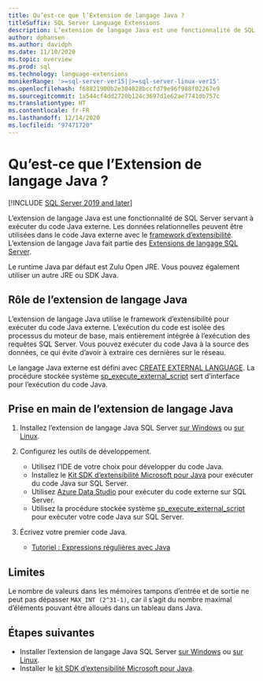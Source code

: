 ```yaml
---
title: Qu’est-ce que l’Extension de langage Java ?
titleSuffix: SQL Server Language Extensions
description: L’extension de langage Java est une fonctionnalité de SQL Server servant à exécuter du code Java externe. Les données relationnelles peuvent être utilisées dans le code Java externe avec le framework d’extensibilité.
author: dphansen
ms.author: davidph
ms.date: 11/10/2020
ms.topic: overview
ms.prod: sql
ms.technology: language-extensions
monikerRange: '>=sql-server-ver15||>=sql-server-linux-ver15'
ms.openlocfilehash: f68821900b2e304028bccfd79e96f988f02267e9
ms.sourcegitcommit: 1a544cf4dd2720b124c3697d1e62ae7741db757c
ms.translationtype: HT
ms.contentlocale: fr-FR
ms.lasthandoff: 12/14/2020
ms.locfileid: "97471720"
---
```

# <a name="what-is-java-language-extension"></a>Qu’est-ce que l’Extension de langage Java ?
[!INCLUDE [SQL Server 2019 and later](../includes/applies-to-version/sqlserver2019.md)]

L’extension de langage Java est une fonctionnalité de SQL Server servant à exécuter du code Java externe. Les données relationnelles peuvent être utilisées dans le code Java externe avec le [framework d’extensibilité](concepts/extensibility-framework.md). L’extension de langage Java fait partie des [Extensions de langage SQL Server](language-extensions-overview.md).

Le runtime Java par défaut est Zulu Open JRE. Vous pouvez également utiliser un autre JRE ou SDK Java.

## <a name="what-you-can-do-with-the-java-language-extension"></a>Rôle de l’extension de langage Java

L’extension de langage Java utilise le framework d’extensibilité pour exécuter du code Java externe. L’exécution du code est isolée des processus du moteur de base, mais entièrement intégrée à l’exécution des requêtes SQL Server. Vous pouvez exécuter du code Java à la source des données, ce qui évite d’avoir à extraire ces dernières sur le réseau.

Le langage Java externe est défini avec [CREATE EXTERNAL LANGUAGE](https://docs.microsoft.com/sql/t-sql/statements/create-external-language-transact-sql). La procédure stockée système [sp_execute_external_script](https://docs.microsoft.com/sql/relational-databases/system-stored-procedures/sp-execute-external-script-transact-sql) sert d’interface pour l’exécution du code Java.

## <a name="get-started-with-java-language-extension"></a>Prise en main de l’extension de langage Java

1. Installez l’extension de langage Java SQL Server [sur Windows](install/windows-java.md) ou [sur Linux](../linux/sql-server-linux-setup-language-extensions-java.md).

1. Configurez les outils de développement.

    + Utilisez l’IDE de votre choix pour développer du code Java.
    + Installez le [Kit SDK d’extensibilité Microsoft pour Java](how-to/extensibility-sdk-java-sql-server.md) pour exécuter du code Java sur SQL Server.
    + Utilisez [Azure Data Studio](../azure-data-studio/what-is.md) pour exécuter du code externe sur SQL Server.
    + Utilisez la procédure stockée système [sp_execute_external_script](https://docs.microsoft.com/sql/relational-databases/system-stored-procedures/sp-execute-external-script-transact-sql) pour exécuter votre code Java sur SQL Server.

1. Écrivez votre premier code Java.

    + [Tutoriel : Expressions régulières avec Java](tutorials/search-for-string-using-regular-expressions-in-java.md)

## <a name="limitations"></a>Limites

Le nombre de valeurs dans les mémoires tampons d’entrée et de sortie ne peut pas dépasser `MAX_INT (2^31-1)`, car il s’agit du nombre maximal d’éléments pouvant être alloués dans un tableau dans Java.

## <a name="next-steps"></a>Étapes suivantes

+ Installer l’extension de langage Java SQL Server [sur Windows](install/windows-java.md) ou [sur Linux](../linux/sql-server-linux-setup-language-extensions-java.md).
+ Installer le [kit SDK d’extensibilité Microsoft pour Java](how-to/extensibility-sdk-java-sql-server.md).
